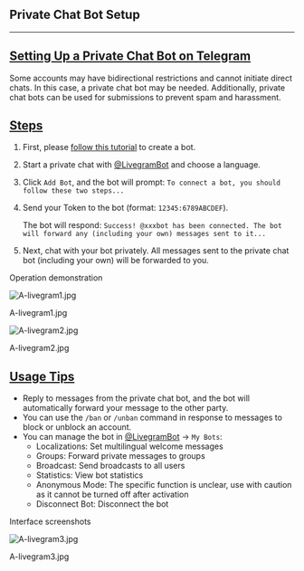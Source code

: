 ## Private Chat Bot Setup

---

## [Setting Up a Private Chat Bot on Telegram](#setting-up-a-private-chat-bot-on-telegram)

Some accounts may have bidirectional restrictions and cannot initiate direct chats. In this case, a private chat bot may be needed. Additionally, private chat bots can be used for submissions to prevent spam and harassment.

## [Steps](#steps)

1. First, please [follow this tutorial](tgwiki/createrobot.html) to create a bot.
2. Start a private chat with [@LivegramBot](https://t.me/LivegramBot) and choose a language.
3. Click `Add Bot`, and the bot will prompt: `To connect a bot, you should follow these two steps...`
4. Send your Token to the bot (format: `12345:6789ABCDEF`).

    The bot will respond: `Success! @xxxbot has been connected. The bot will forward any (including your own) messages sent to it...`

5. Next, chat with your bot privately. All messages sent to the private chat bot (including your own) will be forwarded to you.

Operation demonstration

![A-livegram1.jpg](https://cdn.jsdelivr.net/gh/tgwiki/images/A/livegram1.jpg)

A-livegram1.jpg

![A-livegram2.jpg](https://cdn.jsdelivr.net/gh/tgwiki/images/A/livegram2.jpg)

A-livegram2.jpg

## [Usage Tips](#usage-tips)

- Reply to messages from the private chat bot, and the bot will automatically forward your message to the other party.
- You can use the `/ban` or `/unban` command in response to messages to block or unblock an account.
- You can manage the bot in [@LivegramBot](https://t.me/LivegramBot) -> `My Bots`:
  - Localizations: Set multilingual welcome messages
  - Groups: Forward private messages to groups
  - Broadcast: Send broadcasts to all users
  - Statistics: View bot statistics
  - Anonymous Mode: The specific function is unclear, use with caution as it cannot be turned off after activation
  - Disconnect Bot: Disconnect the bot

Interface screenshots

![A-livegram3.jpg](https://cdn.jsdelivr.net/gh/tgwiki/images/A/livegram3.jpg)

A-livegram3.jpg